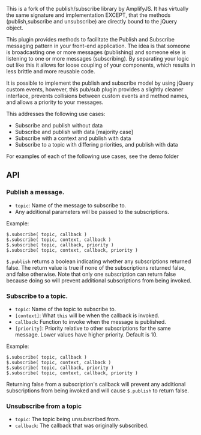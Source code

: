 This is a fork of the publish/subscribe library by AmplifyJS.
It has virtually the same signature and implementation EXCEPT,
that the methods (publish,subscribe and unsubscribe) are directly
bound to the jQuery object.

This plugin provides methods to facilitate the Publish and Subscribe messaging pattern in your front-end application. The idea is that someone is broadcasting one or more messages (publishing) and someone else is listening to one or more messages (subscribing). By separating your logic out like this it allows for loose coupling of your components, which results in less brittle and more reusable code.

It is possible to implement the publish and subscribe model by using jQuery custom events, however, this pub/sub plugin provides a slightly cleaner interface, prevents collisions between custom events and method names, and allows a priority to your messages.

This addresses the following use cases:

* Subscribe and publish without data
* Subscribe and publish with data [majority case]
* Subscribe with a context and publish with data
* Subscribe to a topic with differing priorities, and publish with data

For examples of each of the following use cases, see the demo folder


## API

### Publish a message.

* `topic`: Name of the message to subscribe to.
* Any additional parameters will be passed to the subscriptions.

Example:

    $.subscribe( topic, callback )
    $.subscribe( topic, context, callback )
    $.subscribe( topic, callback, priority )
    $.subscribe( topic, context, callback, priority )

`$.publish` returns a boolean indicating whether any subscriptions returned false.
The return value is true if none of the subscriptions returned false, and false otherwise.
Note that only one subscription can return false because doing so will prevent additional
subscriptions from being invoked.


### Subscribe to a topic.

* `topic`: Name of the topic to subscribe to.
* `[context]`: What `this` will be when the callback is invoked.
* `callback`: Function to invoke when the message is published.
* `[priority]`: Priority relative to other subscriptions for the same message. Lower values have higher priority. Default is 10.

Example:

    $.subscribe( topic, callback )
    $.subscribe( topic, context, callback )
    $.subscribe( topic, callback, priority )
    $.subscribe( topic, context, callback, priority )
 
Returning false from a subscription's callback will prevent any additional subscriptions
from being invoked and will cause `$.publish` to return false.


### Unsubscribe from a topic

* `topic`: The topic being unsubscribed from.
* `callback`: The callback that was originally subscribed.


